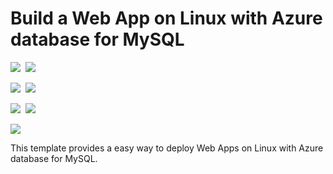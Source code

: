 # Build a Web App on Linux with Azure database for MySQL 

<IMG SRC="https://azbotstorage.blob.core.windows.net/badges/101-webapp-linux-managed-mysql/PublicLastTestDate.svg" />&nbsp;
<IMG SRC="https://azbotstorage.blob.core.windows.net/badges/101-webapp-linux-managed-mysql/PublicDeployment.svg" />&nbsp;

<IMG SRC="https://azbotstorage.blob.core.windows.net/badges/101-webapp-linux-managed-mysql/FairfaxLastTestDate.svg" />&nbsp;
<IMG SRC="https://azbotstorage.blob.core.windows.net/badges/101-webapp-linux-managed-mysql/FairfaxDeployment.svg" />&nbsp;

<IMG SRC="https://azbotstorage.blob.core.windows.net/badges/101-webapp-linux-managed-mysql/BestPracticeResult.svg" />&nbsp;
<IMG SRC="https://azbotstorage.blob.core.windows.net/badges/101-webapp-linux-managed-mysql/CredScanResult.svg" />&nbsp;

<a href="https://portal.azure.com/#create/Microsoft.Template/uri/https%3A%2F%2Fraw.githubusercontent.com%2FAzure%2Fazure-quickstart-templates%2Fmaster%2F101-webapp-linux-managed-mysql%2Fazuredeploy.json" target="_blank">
  <img src="http://azuredeploy.net/deploybutton.png"/>
</a>

This template provides a easy way to deploy Web Apps on Linux with Azure database for MySQL.
